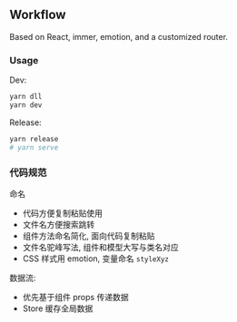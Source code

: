 ## Workflow

Based on React, immer, emotion, and a customized router.

### Usage

Dev:

```bash
yarn dll
yarn dev
```

Release:

```bash
yarn release
# yarn serve
```

### 代码规范

命名

- 代码方便复制粘贴使用
- 文件名方便搜索跳转
- 组件方法命名简化, 面向代码复制粘贴
- 文件名驼峰写法, 组件和模型大写与类名对应
- CSS 样式用 emotion, 变量命名 `styleXyz`

数据流:

- 优先基于组件 props 传递数据
- Store 缓存全局数据
